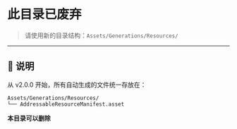 # 此目录已废弃

> 请使用新的目录结构：`Assets/Generations/Resources/`

---

## 📝 说明

从 v2.0.0 开始，所有自动生成的文件统一存放在：

```
Assets/Generations/Resources/
└── AddressableResourceManifest.asset
```

**本目录可以删除**

